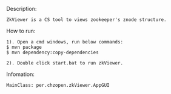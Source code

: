 
Description:

	ZkViewer is a CS tool to views zookeeper's znode structure.
	
How to run:

	1). Open a cmd windows, run below commands:
	$ mvn package
	$ mvn dependency:copy-dependencies
	
	2). Double click start.bat to run zkViewer.
	
Infomation:

	MainClass: per.chzopen.zkViewer.AppGUI


